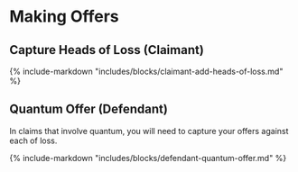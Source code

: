 # Making Offers

## Capture Heads of Loss (Claimant)

{% include-markdown "includes/blocks/claimant-add-heads-of-loss.md" %}

## Quantum Offer (Defendant)

In claims that involve quantum, you will need to capture your offers against each of loss.

{% include-markdown "includes/blocks/defendant-quantum-offer.md" %}
